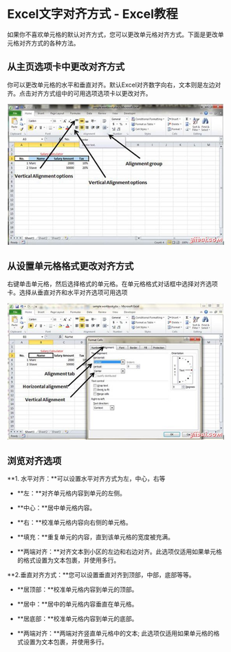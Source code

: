 # Excel文字对齐方式 - Excel教程

如果你不喜欢单元格的默认对齐方式，您可以更改单元格对齐方式。下面是更改单元格对齐方式的各种方法。

## 从主页选项卡中更改对齐方式

你可以更改单元格的水平和垂直对齐。默认Excel对齐数字向右，文本则是左边对齐。点击对齐方式组中的可用选项选项卡以更改对齐。

![Change Alignment from Home Tab](../img/0K511I96-0.jpg)

## 从设置单元格格式更改对齐方式

右键单击单元格，然后选择格式的单元格。在单元格格式对话框中选择对齐选项卡。选择从垂直对齐和水平对齐选项可用选项

![Change alignment from Format cells](../img/0K511I42-1.jpg)

## 浏览对齐选项

**1. 水平对齐：**可以设置水平对齐方式为左，中心，右等

*   **左：**对齐单元格内容到单元的左侧。

*   **中心：**居中单元格内容。

*   **右：**校准单元格内容向右侧的单元格。

*   **填充：**重复单元的内容，直到该单元格的宽度被充满。

*   **两端对齐：**对齐文本到小区的左边和右边对齐。此选项仅适用如果单元格的格式设置为文本包裹，并使用多行。

**2.垂直对齐方式：**您可以设置垂直对齐到顶部，中部，底部等等。

*   **居顶部：**校准单元格内容到单元的顶部。

*   **居中：**居中的单元格内容垂直在单元格。

*   **居底部：**校准单元格内容到单元的底部。

*   **两端对齐：**两端对齐竖直单元格中的文本; 此选项仅适用如果单元格的格式设置为文本包裹，并使用多行。

